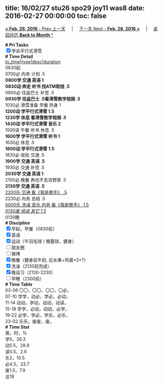 title: 16/02/27 stu26 spo29 joy11 was8
date: 2016-02-27 00:00:00
toc: false
---
[**< Feb. 26, 2016** - Prev 上一天](/lifelogs/2016/02/d26.html) &nbsp; &nbsp; | &nbsp; &nbsp; [下一天 Next - **Feb. 28, 2016 >**](/lifelogs/2016/02/d28.html) &nbsp; &nbsp; |  &nbsp; &nbsp; [返回月历 **Back to Month ^**](/lifelogs/2016/02/index.html)
<br/><div><b># Pri Tasks</b></div><div><input checked="true" type="checkbox"/>学会平行式滑雪</div><div><b># Time Detail</b></div><div><u>to_time|type|desc|duration</u></div><div>0630起</div><div>0700必 内务 计划 .5</div><div><b>0800学 交通 英语 1</b></div><div><b>0830动 奔走 听书 找ATM取钱 .5</b></div><div>0900必 往返巴士 补觉 .5</div><div><b>0930学 往返巴士 .5</b><b>看滑雪教学视频 .5</b></div><div>1030必 滑雪准备 早餐 热身 1</div><div><b>1200动 学平行式滑雪 1.5</b></div><div><b>1230学 休息 看滑雪教学视频 .5</b></div><div><b>1430动 学平行式滑雪 音乐 2</b></div><div>1500读 午餐 听书 休息 .5</div><div><b>1600学 学平行式滑雪 听书 1</b></div><div>1630必 休息 .5</div><div><b>1800动 学平行式滑雪 1.5</b></div><div>1830必 收拾 交通 .5</div><div><b>1900学 交通 英语 .5</b></div><div>1930必 交通 补觉 .5</div><div><b>2030学 交通 英语 1</b></div><div>2100必 晚餐 再也不去吉野家 .5</div><div><b>2130学 交通 英语 .5</b></div><div><u>2200乐 交通 看《我是歌手》 .5</u></div><div>2230必 内务 总结 .5</div><div><u>0000乐 洗澡 音乐 内务 看《我是歌手》 1.5</u></div><div><u><i>0130废 阅读 其它 1.5</i></u></div><div>0130睡</div><div><b># Discipline</b></div><div><input checked="true" type="checkbox"/>早起，早餐（0830前）</div><div><input checked="true" type="checkbox"/>英语</div><div><input checked="true" type="checkbox"/>运动（午羽毛球 / 晚毽球，健身）</div><div><input type="checkbox"/>朋友圈</div><div><input type="checkbox"/>微博</div><div><input checked="true" type="checkbox"/>晚餐（健身前牛奶, 后水果+鸡蛋*2+?）</div><div><input checked="true" type="checkbox"/>洗澡（2130前完成）</div><div><input checked="true" type="checkbox"/>晚自习（2130-2230）</div><div><input type="checkbox"/>早睡（2300前）</div><div><b># Time Table</b></div><div>03-06 〇〇，〇〇，〇〇，〇必，</div><div>07-10 学学，动必，学必，必动，</div><div>11-14 动动，学动，动动，动读，</div><div>15-18 学学，必动，动动，必学，</div><div>19-22 必学，学必，学乐，必乐，</div><div>23-02 乐乐，废废，废。</div><div><b># Time Stat</b></div><div>类，时，%</div><div>学5，26.3</div><div>动5.5，28.9</div><div>读0.5，2.6</div><div>乐2，10.5</div><div>必4.5，23.7</div><div>废1.5，7.9</div><div>总19</div>